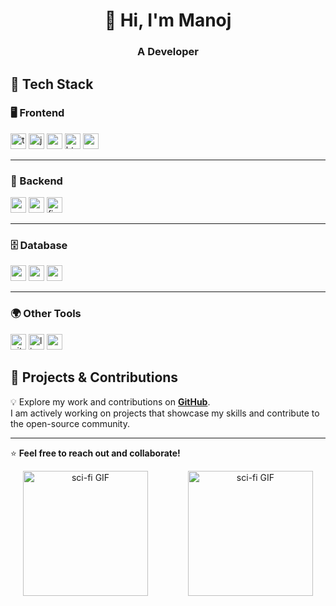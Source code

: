 <h1 align="center">👋 Hi, I'm Manoj</h1>
<h3 align="center">A Developer</h3>

## 🚀 Tech Stack

### 🖥️ Frontend
<div>
  <img src="https://img.shields.io/static/v1?message=TypeScript&logo=typescript&label=&color=3178C6&logoColor=white&style=flat-square" height="25" alt="typescript logo" />
  <img src="https://img.shields.io/static/v1?message=JavaScript&logo=javascript&label=&color=F7DF1E&logoColor=black&style=flat-square" height="25" alt="javascript logo" />
  <img src="https://img.shields.io/static/v1?message=React&logo=react&label=&color=61DAFB&logoColor=black&style=flat-square" height="25" alt="react logo" />
  <img src="https://img.shields.io/static/v1?message=HTML5&logo=html5&label=&color=E34F26&logoColor=white&style=flat-square" height="25" alt="html5 logo" />
  <img src="https://img.shields.io/static/v1?message=CSS3&logo=css3&label=&color=1572B6&logoColor=white&style=flat-square" height="25" alt="css3 logo" />
</div>

---

### 🏢 Backend
<div>
  <img src="https://img.shields.io/static/v1?message=Node.js&logo=node.js&label=&color=339933&logoColor=white&style=flat-square" height="25" alt="node.js logo" />
  <img src="https://img.shields.io/static/v1?message=Express&logo=express&label=&color=000000&logoColor=white&style=flat-square" height="25" alt="express logo" />
  <img src="https://img.shields.io/static/v1?message=Firebase&logo=firebase&label=&color=FFCA28&logoColor=black&style=flat-square" height="25" alt="firebase logo" />
</div>

---

### 🗄️ Database
<div>
  <img src="https://img.shields.io/static/v1?message=MongoDB&logo=mongodb&label=&color=47A248&logoColor=white&style=flat-square" height="25" alt="mongodb logo" />
  <img src="https://img.shields.io/static/v1?message=PostgreSQL&logo=postgresql&label=&color=336791&logoColor=white&style=flat-square" height="25" alt="postgresql logo" />
  <img src="https://img.shields.io/static/v1?message=Supabase&logo=supabase&label=&color=3ECF8E&logoColor=white&style=flat-square" height="25" alt="supabase logo" />
</div>

---

### 🌍 Other Tools
<div>
  <img src="https://img.shields.io/static/v1?message=Git&logo=git&label=&color=F05032&logoColor=white&style=flat-square" height="25" alt="git logo" />
  <img src="https://img.shields.io/static/v1?message=Linux&logo=linux&label=&color=FCC624&logoColor=black&style=flat-square" height="25" alt="linux logo" />
  <img src="https://img.shields.io/static/v1?message=C&logo=c&label=&color=A8B9CC&logoColor=black&style=flat-square" height="25" alt="c logo" />
</div>


## 🌟 Projects & Contributions
💡 Explore my work and contributions on [**GitHub**](https://github.com/netmanoj).  
I am actively working on projects that showcase my skills and contribute to the open-source community.

---

⭐ **Feel free to reach out and collaborate!**

<div align="center">
  <img src="https://media0.giphy.com/media/v1.Y2lkPTc5MGI3NjExamY1cjBnZ2ZmaWN5b25jNWZrZHluOGJhNW9neDVldG42cW92NDg1MSZlcD12MV9pbnRlcm5hbF9naWZfYnlfaWQmY3Q9Zw/zsfxnYgAeiznBm2MYY/giphy.webp" alt="sci-fi GIF" height="200" style="margin-right: 30px;" />
  <img src="https://media0.giphy.com/media/v1.Y2lkPTc5MGI3NjExNnQ1enpydDRiZXV3cGx0ejZraThrb2w4OGJucjYweXVta2U0cmd4NCZlcD12MV9pbnRlcm5hbF9naWZfYnlfaWQmY3Q9Zw/aObBxyxa8c9XXLlxvB/giphy.webp" alt="sci-fi GIF" height="200" style="margin-left: 30px;" />
</div>


